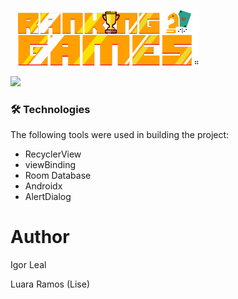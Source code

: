 &nbsp;&nbsp;&nbsp;<img width="290px" src = "https://github.com/iguleal/ranking_games/blob/main/app/src/main/res/drawable/logo.png">


<img width="300px" src = "https://user-images.githubusercontent.com/131499746/235327049-86b435e8-25d5-4e01-8fff-d3e77993623b.gif" >


### 🛠 Technologies
The following tools were used in building the project:

- RecyclerView
- viewBinding
- Room Database
- Androidx
- AlertDialog
 
# Author
<p>Igor Leal</p>
<p>Luara Ramos (Lise)</p>

